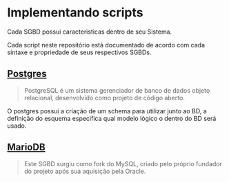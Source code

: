 # Implementando scripts
Cada SGBD possui caracteristicas dentro de seu Sistema.

Cada script neste repositório está documentado de acordo com cada sintaxe e propriedade de seus respectivos SGBDs.

[Postgres](postgres.sql)
-------------
> PostgreSQL é um sistema gerenciador de banco de dados objeto relacional, desenvolvido como projeto de código aberto.

O postgres possui a criação de um schema para utilizar junto ao BD,
a definição do esquema especifica qual modelo lógico o dentro do BD será usado.

[MarioDB](mariaDB.sql)
-------
> Este SGBD surgiu como fork do MySQL, criado pelo próprio fundador do projeto após sua aquisição pela Oracle.
